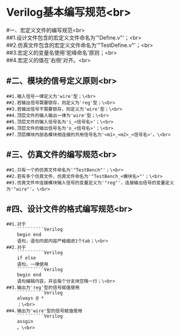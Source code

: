 Verilog基本编写规范\<br>  
====
#一、宏定义文件的编写规范\<br>  
	##1.设计文件包含的宏定义文件命名为'"Define.v"'；\<br>  
	##2.仿真文件包含的宏定义文件命名为'"TestDefine.v"'；\<br>  
	##3.宏定义的变量名使用'驼峰命名'原则；\<br>  
	##4.宏定义的值在'右侧'对齐。\<br>  

#二、模块的信号定义原则\<br>  
----
	##1.输入信号一律定义为'wire'型；\<br>  
	##2.若输出信号需要锁存，则定义为'reg'型；\<br>  
	##3.若输出信号不需要锁存，则定义为'wire'型；\<br>  
	##4.顶层文件的输入输出一律为'wire'型；\<br>  
	##5.顶层文件的输入信号名为'i_<信号名>'；\<br>  
	##6.顶层文件的输出信号名为'o_<信号名>'；\<br>  
	##7.顶层模块内部各模块相连接的共用信号名为'<m1>_<m2>_<信号名>'。\<br>  

#三、仿真文件的编写规范\<br>  
----
	##1.只有一个的仿真文件命名为'"TestBench"'；\<br>  
	##2.若有多个仿真文件，仿真文件命名为'"TestBench_<模块名>"'；\<br>  
	##3.仿真文件中连接模块输入信号的变量定义为'"reg"'，连接输出信号的变量定义为'"wire"'。\<br>  

#四、设计文件的格式编写规范\<br>  
----
	##1.对于
		``````````Verilog
		begin end
		语句，语句内部内容严格缩进1个tab；\<br>  
	##2.对于
		``````````Verilog
		if else
		语句，一律使用
		``````````Verilog
		begin end
		语句编辑内容，并且每个分支块空隔一行；\<br>  
	##3.输出为'reg'型的信号赋值使用
		``````````Verilog
		always @ * 
		；\<br>  
	##4.输出为'wire'型的信号赋值使用
		``````````Verilog
		assgin
		。\<br>  
